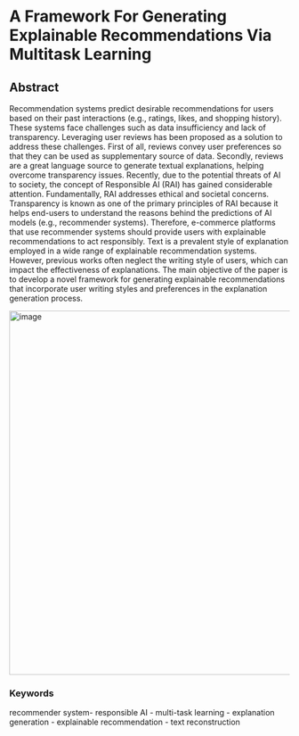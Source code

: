 # A Framework For Generating Explainable Recommendations Via Multitask Learning


## Abstract
Recommendation systems predict desirable recommendations for users based on their past
interactions (e.g., ratings, likes, and shopping history). These systems face challenges such as
data insufficiency and lack of transparency. Leveraging user reviews has been proposed as a
solution to address these challenges. First of all, reviews convey user preferences so that they
can be used as supplementary source of data. Secondly, reviews are a great language source
to generate textual explanations, helping overcome transparency issues. Recently, due to the
potential threats of AI to society, the concept of Responsible AI (RAI) has gained considerable
attention. Fundamentally, RAI addresses ethical and societal concerns. Transparency is known as
one of the primary principles of RAI because it helps end-users to understand the reasons behind
the predictions of AI models (e.g., recommender systems). Therefore, e-commerce platforms
that use recommender systems should provide users with explainable recommendations to act
responsibly. Text is a prevalent style of explanation employed in a wide range of explainable
recommendation systems. However, previous works often neglect the writing style of users,
which can impact the effectiveness of explanations. The main objective of the paper is to develop
a novel framework for generating explainable recommendations that incorporate user writing
styles and preferences in the explanation generation process.


<img width="653" alt="image" src="https://user-images.githubusercontent.com/103757072/233791305-44be5fa7-e794-411e-8863-c7709ec389ef.png">

### Keywords
recommender system- responsible AI - multi-task learning - explanation generation - explainable recommendation - text reconstruction
